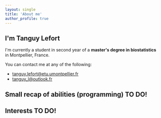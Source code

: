 ```yaml
---
layout: single
title: 'About me'
author_profile: true
---
```


## I'm Tanguy Lefort

I'm currently a student in second year of a **master's degree in biostatistics** in Montpellier, France.

You can contact me at any of the following: 

* [tanguy.lefort@etu.umontpellier.fr](mailto:tanguy.lefort@etu.umontpellier.fr)
* [tanguy_l@outlook.fr](mailto:tanguy_l@outlook.fr)


## Small recap of abilities (programming) TO DO!

## Interests TO DO!
